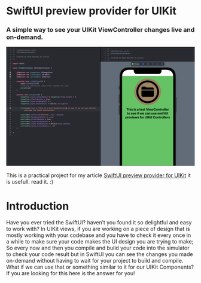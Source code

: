 
# SwiftUI preview provider for UIKit
### A simple way to see your UIKit ViewController changes live and on-demand.
![](1.png)

This is a practical project for my article 
[SwiftUI preview provider for UIKit](https://medium.com/@emad.beyrami/swiftui-preview-provider-for-uikit-3dd089d77915)
it is usefull. read it. :)

# Introduction
Have you ever tried the SwiftUI?
haven’t you found it so delightful and easy to work with?
In UIKit views, if you are working on a piece of design that is mostly working with your codebase and you have to check it every once in a while to make sure your code makes the UI design you are trying to make; So every now and then you compile and build your code into the simulator to check your code result but in SwiftUI you can see the changes you made on-demand without having to wait for your project to build and compile.
What if we can use that or something similar to it for our UIKit Components?
If you are looking for this here is the answer for you!
